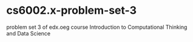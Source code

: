 # cs6002.x-problem-set-3
problem set 3 of edx.oeg course Introduction to Computational Thinking and Data Science

